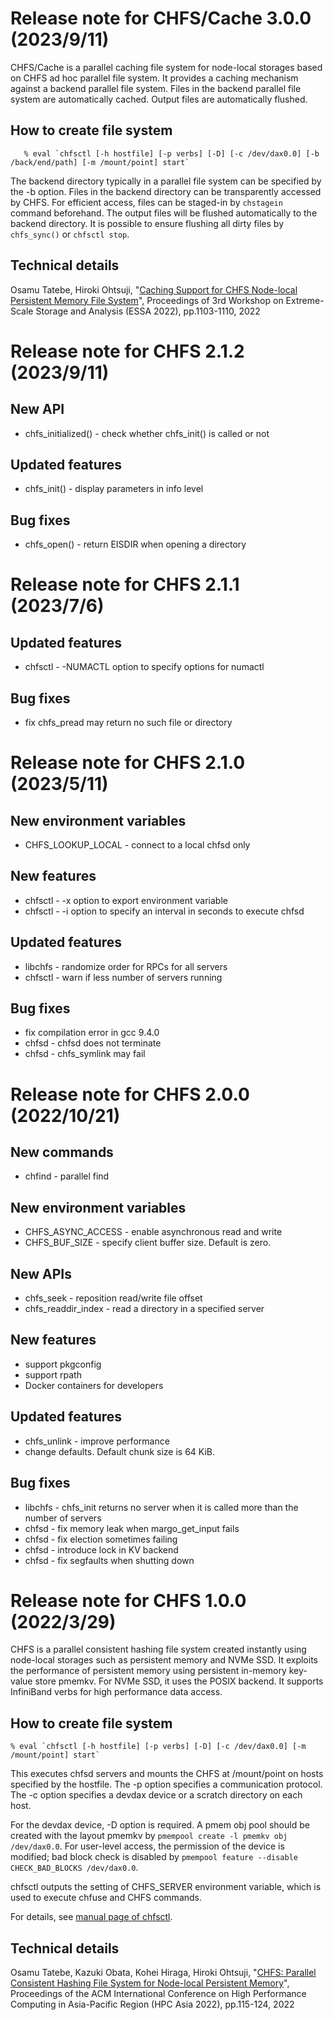 # Release note for CHFS/Cache 3.0.0 (2023/9/11)

CHFS/Cache is a parallel caching file system for node-local storages based on CHFS ad hoc parallel file system.  It provides a caching mechanism against a backend parallel file system.  Files in the backend parallel file system are automatically cached.  Output files are automatically flushed.

## How to create file system

       % eval `chfsctl [-h hostfile] [-p verbs] [-D] [-c /dev/dax0.0] [-b /back/end/path] [-m /mount/point] start`

The backend directory typically in a parallel file system can be specified by the -b option.  Files in the backend directory can be transparently accessed by CHFS.  For efficient access, files can be staged-in by `chstagein` command beforehand.  The output files will be flushed automatically to the backend directory.  It is possible to ensure flushing all dirty files by `chfs_sync()` or `chfsctl stop`.

## Technical details

Osamu Tatebe, Hiroki Ohtsuji, "[Caching Support for CHFS Node-local Persistent Memory File System](https://ieeexplore.ieee.org/document/9835238)", Proceedings of 3rd Workshop on Extreme-Scale Storage and Analysis (ESSA 2022), pp.1103-1110, 2022

# Release note for CHFS 2.1.2 (2023/9/11)

## New API
- chfs_initialized() - check whether chfs_init() is called or not

## Updated features
- chfs_init() - display parameters in info level

## Bug fixes
- chfs_open() - return EISDIR when opening a directory

# Release note for CHFS 2.1.1 (2023/7/6)

## Updated features
- chfsctl - -NUMACTL option to specify options for numactl

## Bug fixes
- fix chfs_pread may return no such file or directory

# Release note for CHFS 2.1.0 (2023/5/11)

## New environment variables
- CHFS_LOOKUP_LOCAL - connect to a local chfsd only

## New features
- chfsctl - -x option to export environment variable
- chfsctl - -i option to specify an interval in seconds to execute chfsd

## Updated features
- libchfs - randomize order for RPCs for all servers
- chfsctl - warn if less number of servers running

## Bug fixes
- fix compilation error in gcc 9.4.0
- chfsd - chfsd does not terminate
- chfsd - chfs_symlink may fail

# Release note for CHFS 2.0.0 (2022/10/21)

## New commands
- chfind - parallel find

## New environment variables
- CHFS_ASYNC_ACCESS - enable asynchronous read and write
- CHFS_BUF_SIZE - specify client buffer size.  Default is zero.

## New APIs
- chfs_seek - reposition read/write file offset
- chfs_readdir_index - read a directory in a specified server

## New features
- support pkgconfig
- support rpath
- Docker containers for developers

## Updated features
- chfs_unlink - improve performance
- change defaults.  Default chunk size is 64 KiB.

## Bug fixes
- libchfs - chfs_init returns no server when it is called more than the number of servers
- chfsd - fix memory leak when margo_get_input fails
- chfsd - fix election sometimes failing
- chfsd - introduce lock in KV backend
- chfsd - fix segfaults when shutting down

# Release note for CHFS 1.0.0 (2022/3/29)

CHFS is a parallel consistent hashing file system created instantly using node-local storages such as persistent memory and NVMe SSD.  It exploits the performance of persistent memory using persistent in-memory key-value store pmemkv.  For NVMe SSD, it uses the POSIX backend.  It supports InfiniBand verbs for high performance data access.

## How to create file system

    % eval `chfsctl [-h hostfile] [-p verbs] [-D] [-c /dev/dax0.0] [-m /mount/point] start`

This executes chfsd servers and mounts the CHFS at /mount/point on hosts specified by the hostfile.  The -p option specifies a communication protocol.  The -c option specifies a devdax device or a scratch directory on each host.

For the devdax device, -D option is required.  A pmem obj pool should be created with the layout pmemkv by `pmempool create -l pmemkv obj /dev/dax0.0`.  For user-level access, the permission of the device is modified; bad block check is disabled by `pmempool feature --disable CHECK_BAD_BLOCKS /dev/dax0.0`.

chfsctl outputs the setting of CHFS_SERVER environment variable, which is used to execute chfuse and CHFS commands.

For details, see [manual page of chfsctl](doc/chfsctl.1.md).

## Technical details

Osamu Tatebe, Kazuki Obata, Kohei Hiraga, Hiroki Ohtsuji, "[CHFS: Parallel Consistent Hashing File System for Node-local Persistent Memory](https://dl.acm.org/doi/fullHtml/10.1145/3492805.3492807)", Proceedings of the ACM International Conference on High Performance Computing in Asia-Pacific Region (HPC Asia 2022), pp.115-124, 2022
